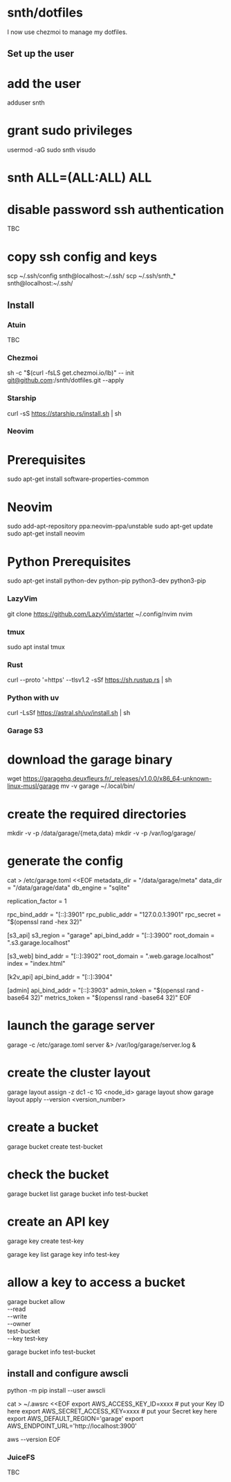 # snth/dotfiles

I now use chezmoi to manage my dotfiles.

## Set up the user

  # add the user
  adduser snth

  # grant sudo privileges
  usermod -aG sudo snth
  visudo
  # snth ALL=(ALL:ALL) ALL

  # disable password ssh authentication
  TBC

  # copy ssh config and keys
  scp ~/.ssh/config snth@localhost:~/.ssh/
  scp ~/.ssh/snth_* snth@localhost:~/.ssh/

## Install

### Atuin

  TBC

### Chezmoi

   sh -c "$(curl -fsLS get.chezmoi.io/lb)" -- init git@github.com:/snth/dotfiles.git --apply

### Starship

  curl -sS https://starship.rs/install.sh | sh

### Neovim

  # Prerequisites
  sudo apt-get install software-properties-common
  
  # Neovim
  sudo add-apt-repository ppa:neovim-ppa/unstable
  sudo apt-get update
  sudo apt-get install neovim

  # Python Prerequisites
  sudo apt-get install python-dev python-pip python3-dev python3-pip

### LazyVim

  git clone https://github.com/LazyVim/starter ~/.config/nvim
  nvim

### tmux

  sudo apt instal tmux

### Rust

  curl --proto '=https' --tlsv1.2 -sSf https://sh.rustup.rs | sh

### Python with uv

  curl -LsSf https://astral.sh/uv/install.sh | sh

### Garage S3

  # download the garage binary
  wget https://garagehq.deuxfleurs.fr/_releases/v1.0.0/x86_64-unknown-linux-musl/garage
  mv -v garage ~/.local/bin/

  # create the required directories
  mkdir -v -p /data/garage/{meta,data}
  mkdir -v -p /var/log/garage/

  # generate the config
  cat > /etc/garage.toml <<EOF
  metadata_dir = "/data/garage/meta"
  data_dir = "/data/garage/data"
  db_engine = "sqlite"

  replication_factor = 1

  rpc_bind_addr = "[::]:3901"
  rpc_public_addr = "127.0.0.1:3901"
  rpc_secret = "$(openssl rand -hex 32)"

  [s3_api]
  s3_region = "garage"
  api_bind_addr = "[::]:3900"
  root_domain = ".s3.garage.localhost"

  [s3_web]
  bind_addr = "[::]:3902"
  root_domain = ".web.garage.localhost"
  index = "index.html"

  [k2v_api]
  api_bind_addr = "[::]:3904"

  [admin]
  api_bind_addr = "[::]:3903"
  admin_token = "$(openssl rand -base64 32)"
  metrics_token = "$(openssl rand -base64 32)"
  EOF

  # launch the garage server
  garage -c /etc/garage.toml server &> /var/log/garage/server.log &

  # create the cluster layout
  garage layout assign -z dc1 -c 1G <node_id>
  garage layout show
  garage layout apply --version <version_number>

  # create a bucket
  garage bucket create test-bucket

  # check the bucket
  garage bucket list
  garage bucket info test-bucket

  # create an API key
  garage key create test-key

  garage key list
  garage key info test-key

  # allow a key to access a bucket
  garage bucket allow \
    --read \
    --write \
    --owner \
    test-bucket \
    --key test-key

  garage bucket info test-bucket

  ## install and configure awscli
  python -m pip install --user awscli

  cat > ~/.awsrc <<EOF
  export AWS_ACCESS_KEY_ID=xxxx      # put your Key ID here
  export AWS_SECRET_ACCESS_KEY=xxxx  # put your Secret key here
  export AWS_DEFAULT_REGION='garage'
  export AWS_ENDPOINT_URL='http://localhost:3900'

  aws --version
  EOF

### JuiceFS

  TBC
